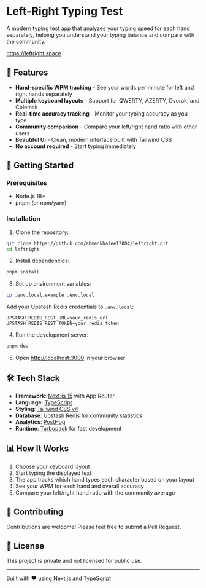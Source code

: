 # Left-Right Typing Test

A modern typing test app that analyzes your typing speed for each hand separately, helping you understand your typing balance and compare with the community.

https://leftright.space

## 🎯 Features

- **Hand-specific WPM tracking** - See your words per minute for left and right hands separately
- **Multiple keyboard layouts** - Support for QWERTY, AZERTY, Dvorak, and Colemak
- **Real-time accuracy tracking** - Monitor your typing accuracy as you type
- **Community comparison** - Compare your left/right hand ratio with other users
- **Beautiful UI** - Clean, modern interface built with Tailwind CSS
- **No account required** - Start typing immediately

## 🚀 Getting Started

### Prerequisites

- Node.js 18+
- pnpm (or npm/yarn)

### Installation

1. Clone the repository:

```bash
git clone https://github.com/ahmedkhaleel2004/leftright.git
cd leftright
```

2. Install dependencies:

```bash
pnpm install
```

3. Set up environment variables:

```bash
cp .env.local.example .env.local
```

Add your Upstash Redis credentials to `.env.local`:

```
UPSTASH_REDIS_REST_URL=your_redis_url
UPSTASH_REDIS_REST_TOKEN=your_redis_token
```

4. Run the development server:

```bash
pnpm dev
```

5. Open [http://localhost:3000](http://localhost:3000) in your browser

## 🛠️ Tech Stack

- **Framework**: [Next.js 15](https://nextjs.org/) with App Router
- **Language**: [TypeScript](https://www.typescriptlang.org/)
- **Styling**: [Tailwind CSS v4](https://tailwindcss.com/)
- **Database**: [Upstash Redis](https://upstash.com/) for community statistics
- **Analytics**: [PostHog](https://posthog.com/)
- **Runtime**: [Turbopack](https://turbo.build/pack) for fast development

## 📊 How It Works

1. Choose your keyboard layout
2. Start typing the displayed text
3. The app tracks which hand types each character based on your layout
4. See your WPM for each hand and overall accuracy
5. Compare your left/right hand ratio with the community average

## 🤝 Contributing

Contributions are welcome! Please feel free to submit a Pull Request.

## 📝 License

This project is private and not licensed for public use.

---

Built with ❤️ using Next.js and TypeScript
